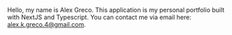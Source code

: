 Hello, my name is Alex Greco. This application is my personal portfolio built with NextJS and Typescript. You can contact me via email here: alex.k.greco.4@gmail.com.
